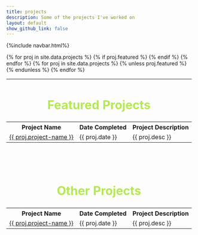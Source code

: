 ```yaml
---
title: projects
description: Some of the projects I've worked on
layout: default
show_github_link: false
---
```

{%include navbar.html%}

<table>
	<tr>
		<th colspan="3"><h1 style="color: #b5e853; text-align: center">Featured Projects</h1></th>
	</tr>
	<tr>
		<th>
		Project Name
		</th>
		<th>
		Date Completed
		</th>
		<th>
		Project Description
		</th>
	</tr>
	{% for proj in site.data.projects %}
		{% if proj.featured %}
			<tr>
				<td>
					<a href="{{ proj.link }}">{{ proj.project-name }}</a>
				</td>
				<td>
					{{ proj.date }}
				</td>
				<td>
					{{ proj.desc }}
				</td>
			</tr>
		{% endif %}
	{% endfor %}
	<tr>
		<th colspan="3"><br><br><br><h1 style="color: #b5e853; text-align: center">Other Projects</h1></th>
	</tr>
	<tr>
		<th>
		Project Name
		</th>
		<th>
		Date Completed
		</th>
		<th>
		Project Description
		</th>
	</tr>
	{% for proj in site.data.projects %}
		{% unless proj.featured %}
			<tr>
				<td>
					<a href="{{ proj.link }}">{{ proj.project-name }}</a>
				</td>
				<td>
					{{ proj.date }}
				</td>
				<td>
					{{ proj.desc }}
				</td>
			</tr>
		{% endunless %}
	{% endfor %}
</table>